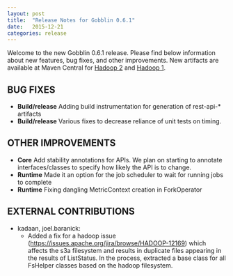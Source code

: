 ```yaml
---
layout: post
title:  "Release Notes for Gobblin 0.6.1"
date:   2015-12-21
categories: release
---
```


Welcome to the new Gobblin 0.6.1 release. Please find below information about new features, bug fixes, and other improvements. New artifacts are available at Maven Central for [Hadoop 2](http://search.maven.org/#search%7Cga%7C1%7Cg%3A%22com.linkedin.gobblin%22%20AND%20v%3A%220.6.1%22) and [Hadoop 1](http://search.maven.org/#search%7Cga%7C1%7Cg%3A%22com.linkedin.gobblin%22%20AND%20v%3A%220.6.1-hadoop1%22).


## BUG FIXES

- **Build/release** Adding build instrumentation for generation of rest-api-* artifacts
- **Build/release** Various fixes to decrease reliance of unit tests on timing.

## OTHER IMPROVEMENTS

- **Core** Add stability annotations for APIs. We plan on starting to annotate interfaces/classes to specify how likely the API is to change.
- **Runtime** Made it an option for the job scheduler to wait for running jobs to complete
- **Runtime** Fixing dangling MetricContext creation in ForkOperator

## EXTERNAL CONTRIBUTIONS

- kadaan, joel.baranick:
  + Added a fix for a hadoop issue (https://issues.apache.org/jira/browse/HADOOP-12169) which affects the s3a filesystem and results in duplicate files appearing in the results of ListStatus. In the process, extracted a base class for all FsHelper classes based on the hadoop filesystem.
